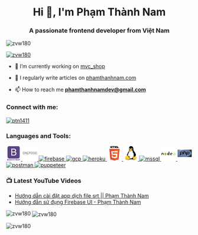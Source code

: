 <h1 align="center">Hi 👋, I'm Phạm Thành Nam</h1>
<h3 align="center">A passionate frontend developer from Việt Nam</h3>

<p align="left"> <img src="https://komarev.com/ghpvc/?username=zvw180&label=Profile%20views&color=0e75b6&style=flat" alt="zvw180" /> </p>

<p align="left"> <a href="https://github.com/ryo-ma/github-profile-trophy"><img src="https://github-profile-trophy.vercel.app/?username=zvw180" alt="zvw180" /></a> </p>

- 🔭 I’m currently working on [mvc_shop](https://github.com/zvw180/mvc_shop)

- 📝 I regularly write articles on [phamthanhnam.com](phamthanhnam.com)

- 📫 How to reach me **phamthanhnamdev@gmail.com**

<h3 align="left">Connect with me:</h3>
<p align="left">
<a href="https://fb.com/ptn1411" target="blank"><img align="center" src="https://cdn.jsdelivr.net/npm/@internetarchive/icon-facebook@1.1.3/facebook.svg" alt="ptn1411" height="30" width="40" /></a>
</p>

<h3 align="left">Languages and Tools:</h3>
<p align="left"> <a href="https://getbootstrap.com" target="_blank"> <img src="https://raw.githubusercontent.com/devicons/devicon/master/icons/bootstrap/bootstrap-plain-wordmark.svg" alt="bootstrap" width="40" height="40"/> </a> <a href="https://expressjs.com" target="_blank"> <img src="https://raw.githubusercontent.com/devicons/devicon/master/icons/express/express-original-wordmark.svg" alt="express" width="40" height="40"/> </a> <a href="https://firebase.google.com/" target="_blank"> <img src="https://www.vectorlogo.zone/logos/firebase/firebase-icon.svg" alt="firebase" width="40" height="40"/> </a> <a href="https://cloud.google.com" target="_blank"> <img src="https://www.vectorlogo.zone/logos/google_cloud/google_cloud-icon.svg" alt="gcp" width="40" height="40"/> </a> <a href="https://heroku.com" target="_blank"> <img src="https://www.vectorlogo.zone/logos/heroku/heroku-icon.svg" alt="heroku" width="40" height="40"/> </a> <a href="https://www.w3.org/html/" target="_blank"> <img src="https://raw.githubusercontent.com/devicons/devicon/master/icons/html5/html5-original-wordmark.svg" alt="html5" width="40" height="40"/> </a> <a href="https://www.linux.org/" target="_blank"> <img src="https://raw.githubusercontent.com/devicons/devicon/master/icons/linux/linux-original.svg" alt="linux" width="40" height="40"/> </a> <a href="https://www.microsoft.com/en-us/sql-server" target="_blank"> <img src="https://cdn.worldvectorlogo.com/logos/microsoft-sql-server.svg" alt="mssql" width="40" height="40"/> </a> <a href="https://nodejs.org" target="_blank"> <img src="https://raw.githubusercontent.com/devicons/devicon/master/icons/nodejs/nodejs-original-wordmark.svg" alt="nodejs" width="40" height="40"/> </a> <a href="https://www.php.net" target="_blank"> <img src="https://raw.githubusercontent.com/devicons/devicon/master/icons/php/php-original.svg" alt="php" width="40" height="40"/> </a> <a href="https://postman.com" target="_blank"> <img src="https://www.vectorlogo.zone/logos/getpostman/getpostman-icon.svg" alt="postman" width="40" height="40"/> </a> <a href="https://github.com/puppeteer/puppeteer" target="_blank"> <img src="https://www.vectorlogo.zone/logos/pptrdev/pptrdev-official.svg" alt="puppeteer" width="40" height="40"/> </a> </p>

### 📺 Latest YouTube Videos
<!-- YOUTUBE:START -->
- [Hướng dẫn cài đặt app dịch file srt || Phạm Thành Nam](https://www.youtube.com/watch?v=-e2XwJ1Anx8)
- [Hướng đẫn sử đụng Firebase UI - Phạm Thành Nam](https://www.youtube.com/watch?v=7qoQPuXD0pQ)
<!-- YOUTUBE:END -->
<p><img align="left" src="https://github-readme-stats.vercel.app/api/top-langs?username=zvw180&show_icons=true&locale=en&layout=compact" alt="zvw180" /></p>

<p>&nbsp;<img align="center" src="https://github-readme-stats.vercel.app/api?username=zvw180&show_icons=true&locale=en" alt="zvw180" /></p>

<p><img align="center" src="https://github-readme-streak-stats.herokuapp.com/?user=zvw180&" alt="zvw180" /></p>
